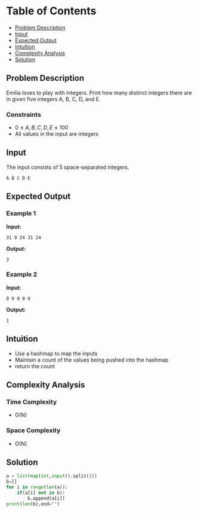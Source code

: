 # Table of Contents

- [Problem Description](#problem-description)
- [Input](#input)
- [Expected Output](#expected-output)
- [Intuition](#intuition)
- [Complexity Analysis](#complexity-analysis)
- [Solution](#solution)

## Problem Description

Emilia loves to play with integers. Print how many distinct integers there are in given five integers A, B, C, D, and E.

### Constraints

- $0 \leq A, B, C, D, E \leq 100$
- All values in the input are integers

## Input

The input consists of 5 space-separated integers.

```plain
A B C D E
```

## Expected Output

### Example 1

**Input:**

```plain
31 9 24 31 24
```

**Output:**

```plain
3
```

### Example 2

**Input:**

```plain
0 0 0 0 0
```

**Output:**

```plain
1
```

## Intuition

- Use a hashmap to map the inputs
- Maintain a count of the values being pushed into the hashmap
- return the count

## Complexity Analysis

### Time Complexity

- O(N)

### Space Complexity

- O(N)

## Solution

```python
a = list(map(int,input().split()))
b=[]
for i in range(len(a)):
    if(a[i] not in b):
        b.append(a[i])
print(len(b),end="")
```
